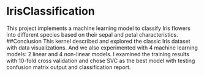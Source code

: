 # IrisClassification
This project implements a machine learning model to classify Iris flowers into different species based on their sepal and petal characteristics.
##Conclusion
This kernel described and explored the classic Iris dataset with data visualizations. And we also experimented with 4 machine learning models: 2 linear and 4 non-linear models.
I examined the training results with 10-fold cross validation and chose SVC as the best model with testing confusion matrix output and classification report.
